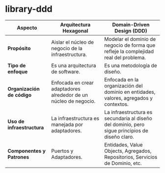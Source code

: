 # library-ddd



| **Aspecto**               | **Arquitectura Hexagonal**                              | **Domain-Driven Design (DDD)**                                  |
|---------------------------|--------------------------------------------------------|------------------------------------------------------------------|
| **Propósito**             | Aislar el núcleo de negocio de la infraestructura.      | Modelar el dominio de negocio de forma que refleje la complejidad real del problema. |
| **Tipo de enfoque**       | Es una arquitectura de software.                        | Es una metodología de diseño.                                    |
| **Organización de código**| Enfocada en crear adaptadores alrededor de un núcleo de negocio. | Enfocada en la organización del dominio en entidades, valores, agregados y contextos. |
| **Uso de infraestructura**| La infraestructura es manejada por adaptadores.         | La infraestructura es secundaria al diseño del dominio, pero sigue principios de diseño claro. |
| **Componentes y Patrones**| Puertos y Adaptadores.                                  | Entidades, Value Objects, Agregados, Repositorios, Servicios de Dominio, etc. |
